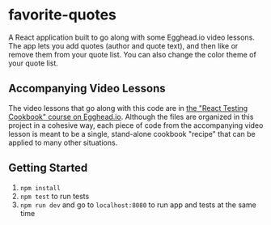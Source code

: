 # favorite-quotes

A React application built to go along with some Egghead.io video lessons. The app lets you add quotes (author and quote text), and then like or remove them from your quote list. You can also change the color theme of your quote list.

## Accompanying Video Lessons

The video lessons that go along with this code are in [the "React Testing Cookbook" course on Egghead.io](https://egghead.io/series/react-testing-cookbook). Although the files are organized in this project in a cohesive way, each piece of code from the accompanying video lesson is meant to be a single, stand-alone cookbook "recipe" that can be applied to many other situations.

## Getting Started

1. `npm install`
1. `npm test` to run tests
1. `npm run dev` and go to `localhost:8080` to run app and tests at the same time
